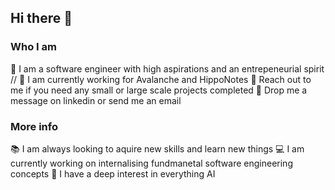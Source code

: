 ## Hi there 👋

<!--
**Absatron/Absatron** is a ✨ _special_ ✨ repository because its `README.md` (this file) appears on your GitHub profile.

Here are some ideas to get you started:

- 🔭 I’m currently working on ...
- 🌱 I’m currently learning ...
- 👯 I’m looking to collaborate on ...
- 🤔 I’m looking for help with ...
- 💬 Ask me about ...
- 📫 How to reach me: ...
- 😄 Pronouns: ...
- ⚡ Fun fact: ...
-->

### Who I am

🚀 I am a software engineer with high aspirations and an entrepeneurial spirit //
💼 I am currently working for Avalanche and HippoNotes
🧠 Reach out to me if you need any small or large scale projects completed 
📲 Drop me a message on linkedin or send me an email

### More info

📚 I am always looking to aquire new skills and learn new things
💻 I am currently working on internalising fundmanetal software engineering concepts
👀 I have a deep interest in everything AI


